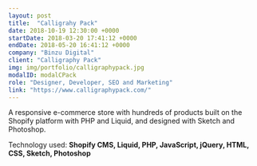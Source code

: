 ```yaml
---
layout: post
title:  "Calligrahy Pack"
date: 2018-10-19 12:30:00 +0000
startDate: 2018-03-20 17:41:12 +0000
endDate: 2018-05-20 16:41:12 +0000
company: "Binzu Digital"
client: "Calligraphy Pack"
img: img/portfolio/calligraphypack.jpg
modalID: modalCPack
role: "Designer, Developer, SEO and Marketing"
link: "https://www.calligraphypack.com/"
---
```

A responsive e-commerce store with hundreds of products built on the Shopify platform with PHP and Liquid, and designed with Sketch and Photoshop.

Technology used: **Shopify CMS, Liquid, PHP, JavaScript, jQuery, HTML, CSS, Sketch, Photoshop**
